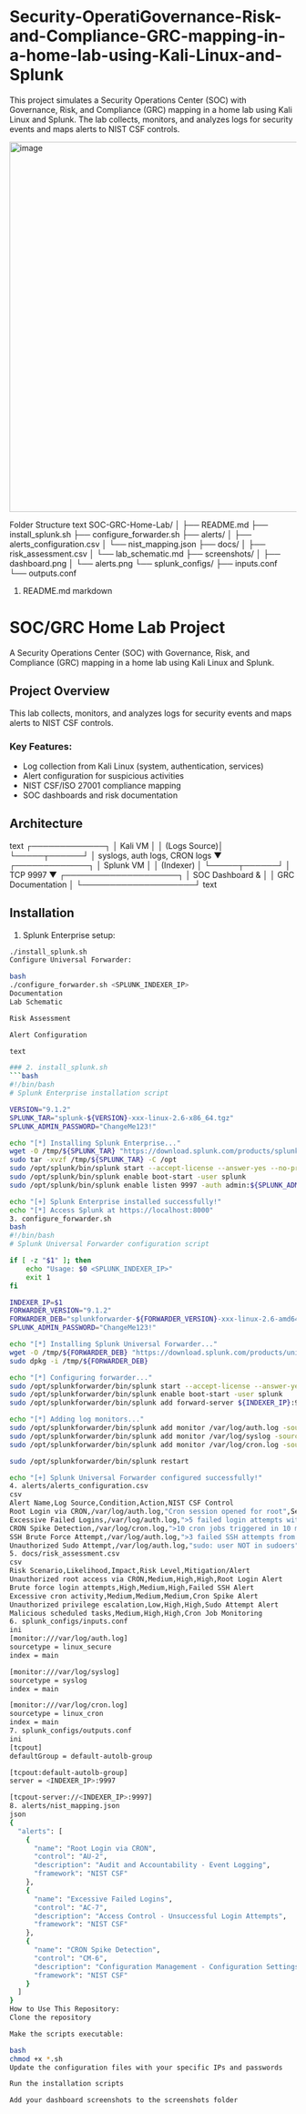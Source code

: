 # Security-OperatiGovernance-Risk-and-Compliance-GRC-mapping-in-a-home-lab-using-Kali-Linux-and-Splunk
This project simulates a Security Operations Center (SOC) with Governance, Risk, and Compliance (GRC) mapping in a home lab using Kali Linux and Splunk. The lab collects, monitors, and analyzes logs for security events and maps alerts to NIST CSF controls.

<img width="975" height="650" alt="image" src="https://github.com/user-attachments/assets/d6b1c85c-76f1-48e0-aadc-74bc33319cc7" />

Folder Structure
text
SOC-GRC-Home-Lab/
│
├── README.md
├── install_splunk.sh
├── configure_forwarder.sh
├── alerts/
│   ├── alerts_configuration.csv
│   └── nist_mapping.json
├── docs/
│   ├── risk_assessment.csv
│   └── lab_schematic.md
├── screenshots/
│   ├── dashboard.png
│   └── alerts.png
└── splunk_configs/
    ├── inputs.conf
    └── outputs.conf
1. README.md
markdown
# SOC/GRC Home Lab Project

A Security Operations Center (SOC) with Governance, Risk, and Compliance (GRC) mapping in a home lab using Kali Linux and Splunk.

## Project Overview
This lab collects, monitors, and analyzes logs for security events and maps alerts to NIST CSF controls.

### Key Features:
- Log collection from Kali Linux (system, authentication, services)
- Alert configuration for suspicious activities
- NIST CSF/ISO 27001 compliance mapping
- SOC dashboards and risk documentation

## Architecture
text
         ┌─────────────┐
         │   Kali VM   │
         │ (Logs Source)│
         └─────┬──────┘
               │ syslogs, auth logs, CRON logs
               ▼
         ┌─────────────┐
         │ Splunk VM   │
         │ (Indexer)   │
         └─────┬──────┘
               │ TCP 9997
               ▼
     ┌────────────────────┐
     │ SOC Dashboard &     │
     │ GRC Documentation   │
     └────────────────────┘
text

## Installation
1. Splunk Enterprise setup:
```bash
./install_splunk.sh
Configure Universal Forwarder:

bash
./configure_forwarder.sh <SPLUNK_INDEXER_IP>
Documentation
Lab Schematic

Risk Assessment

Alert Configuration

text

### 2. install_splunk.sh
```bash
#!/bin/bash
# Splunk Enterprise installation script

VERSION="9.1.2"
SPLUNK_TAR="splunk-${VERSION}-xxx-linux-2.6-x86_64.tgz"
SPLUNK_ADMIN_PASSWORD="ChangeMe123!"

echo "[*] Installing Splunk Enterprise..."
wget -O /tmp/${SPLUNK_TAR} "https://download.splunk.com/products/splunk/releases/${VERSION}/linux/${SPLUNK_TAR}"
sudo tar -xvzf /tmp/${SPLUNK_TAR} -C /opt
sudo /opt/splunk/bin/splunk start --accept-license --answer-yes --no-prompt --seed-passwd ${SPLUNK_ADMIN_PASSWORD}
sudo /opt/splunk/bin/splunk enable boot-start -user splunk
sudo /opt/splunk/bin/splunk enable listen 9997 -auth admin:${SPLUNK_ADMIN_PASSWORD}

echo "[+] Splunk Enterprise installed successfully!"
echo "[*] Access Splunk at https://localhost:8000"
3. configure_forwarder.sh
bash
#!/bin/bash
# Splunk Universal Forwarder configuration script

if [ -z "$1" ]; then
    echo "Usage: $0 <SPLUNK_INDEXER_IP>"
    exit 1
fi

INDEXER_IP=$1
FORWARDER_VERSION="9.1.2"
FORWARDER_DEB="splunkforwarder-${FORWARDER_VERSION}-xxx-linux-2.6-amd64.deb"
SPLUNK_ADMIN_PASSWORD="ChangeMe123!"

echo "[*] Installing Splunk Universal Forwarder..."
wget -O /tmp/${FORWARDER_DEB} "https://download.splunk.com/products/universalforwarder/releases/${FORWARDER_VERSION}/linux/${FORWARDER_DEB}"
sudo dpkg -i /tmp/${FORWARDER_DEB}

echo "[*] Configuring forwarder..."
sudo /opt/splunkforwarder/bin/splunk start --accept-license --answer-yes --no-prompt --seed-passwd ${SPLUNK_ADMIN_PASSWORD}
sudo /opt/splunkforwarder/bin/splunk enable boot-start -user splunk
sudo /opt/splunkforwarder/bin/splunk add forward-server ${INDEXER_IP}:9997 -auth admin:${SPLUNK_ADMIN_PASSWORD}

echo "[*] Adding log monitors..."
sudo /opt/splunkforwarder/bin/splunk add monitor /var/log/auth.log -sourcetype linux_secure -auth admin:${SPLUNK_ADMIN_PASSWORD}
sudo /opt/splunkforwarder/bin/splunk add monitor /var/log/syslog -sourcetype syslog -auth admin:${SPLUNK_ADMIN_PASSWORD}
sudo /opt/splunkforwarder/bin/splunk add monitor /var/log/cron.log -sourcetype linux_cron -auth admin:${SPLUNK_ADMIN_PASSWORD}

sudo /opt/splunkforwarder/bin/splunk restart

echo "[+] Splunk Universal Forwarder configured successfully!"
4. alerts/alerts_configuration.csv
csv
Alert Name,Log Source,Condition,Action,NIST CSF Control
Root Login via CRON,/var/log/auth.log,"Cron session opened for root",Send email / dashboard alert,AU-2
Excessive Failed Logins,/var/log/auth.log,">5 failed login attempts within 5 minutes",Send alert,AC-7
CRON Spike Detection,/var/log/cron.log,">10 cron jobs triggered in 10 minutes",Send alert,CM-6
SSH Brute Force Attempt,/var/log/auth.log,">3 failed SSH attempts from single IP",Send alert,AC-7
Unauthorized Sudo Attempt,/var/log/auth.log,"sudo: user NOT in sudoers",Send alert,AC-2
5. docs/risk_assessment.csv
csv
Risk Scenario,Likelihood,Impact,Risk Level,Mitigation/Alert
Unauthorized root access via CRON,Medium,High,High,Root Login Alert
Brute force login attempts,High,Medium,High,Failed SSH Alert
Excessive cron activity,Medium,Medium,Medium,Cron Spike Alert
Unauthorized privilege escalation,Low,High,High,Sudo Attempt Alert
Malicious scheduled tasks,Medium,High,High,Cron Job Monitoring
6. splunk_configs/inputs.conf
ini
[monitor:///var/log/auth.log]
sourcetype = linux_secure
index = main

[monitor:///var/log/syslog]
sourcetype = syslog
index = main

[monitor:///var/log/cron.log]
sourcetype = linux_cron
index = main
7. splunk_configs/outputs.conf
ini
[tcpout]
defaultGroup = default-autolb-group

[tcpout:default-autolb-group]
server = <INDEXER_IP>:9997

[tcpout-server://<INDEXER_IP>:9997]
8. alerts/nist_mapping.json
json
{
  "alerts": [
    {
      "name": "Root Login via CRON",
      "control": "AU-2",
      "description": "Audit and Accountability - Event Logging",
      "framework": "NIST CSF"
    },
    {
      "name": "Excessive Failed Logins",
      "control": "AC-7",
      "description": "Access Control - Unsuccessful Login Attempts",
      "framework": "NIST CSF"
    },
    {
      "name": "CRON Spike Detection",
      "control": "CM-6",
      "description": "Configuration Management - Configuration Settings",
      "framework": "NIST CSF"
    }
  ]
}
How to Use This Repository:
Clone the repository

Make the scripts executable:

bash
chmod +x *.sh
Update the configuration files with your specific IPs and passwords

Run the installation scripts

Add your dashboard screenshots to the screenshots folder
